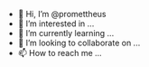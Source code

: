 - 👋 Hi, I’m @promettheus
- 👀 I’m interested in ...
- 🌱 I’m currently learning ...
- 💞️ I’m looking to collaborate on ...
- 📫 How to reach me ...

<!---
promettheus/promettheus is a ✨ special ✨ repository because its `README.md` (this file) appears on your GitHub profile.
You can click the Preview link to take a look at your changes.
--->
